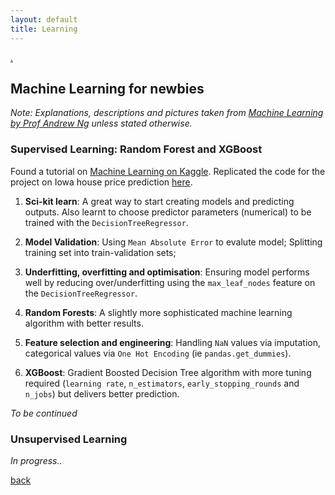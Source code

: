 ```yaml
---
layout: default
title: Learning
---
```

[.](./)

## Machine Learning for newbies
_Note: Explanations, descriptions and pictures taken from [Machine Learning by Prof Andrew Ng](https://www.coursera.org/learn/machine-learning)  unless stated otherwise._

### Supervised Learning: Random Forest and XGBoost 
Found a tutorial on [Machine Learning on Kaggle](https://www.kaggle.com/learn/machine-learning). Replicated the code for the project on Iowa house price prediction [here](https://www.kaggle.com/rayfave/ml-with-random-tree-classifier-xgboost/).

 1. **Sci-kit learn**: 
 A great way to start creating models and predicting outputs. Also learnt to choose predictor parameters (numerical) to be trained with the `DecisionTreeRegressor`.

 1. **Model Validation**: Using `Mean Absolute Error` to evalute model;  Splitting training set into train-validation sets; 
 
 1. **Underfitting, overfitting and optimisation**: Ensuring model performs well by reducing over/underfitting using the `max_leaf_nodes` feature on the `DecisionTreeRegressor`.

 1. **Random Forests**: A slightly more sophisticated machine learning algorithm with better results.
 
 1. **Feature selection and engineering**: Handling `NaN` values via imputation, categorical values via `One Hot Encoding` (ie `pandas.get_dummies`).
 
 1. **XGBoost**: Gradient Boosted Decision Tree algorithm with more tuning required (`learning rate`, `n_estimators`, `early_stopping_rounds` and `n_jobs`) but delivers better prediction.

 *To be continued*

### Unsupervised Learning

*In progress..*

<!-- **Context:** _I have a bunch of users on my app doing a bunch of things.. How can I segment them into meaningful, actionable groups?_

**K-means clustering** 

Using K-means clustering,

**Feature clean up** -->

[back](./)